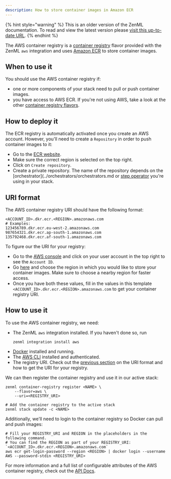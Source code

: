 ```yaml
---
description: How to store container images in Amazon ECR
---
```


{% hint style="warning" %}
This is an older version of the ZenML documentation. To read and view the latest version please [visit this up-to-date URL](https://docs.zenml.io).
{% endhint %}


The AWS container registry is a [container registry](./container-registries.md) flavor provided with
the ZenML `aws` integration and uses [Amazon ECR](https://aws.amazon.com/ecr/) to store 
container images.

## When to use it

You should use the AWS container registry if:
* one or more components of your stack need to pull or push container images.
* you have access to AWS ECR. If you're not using AWS, take a look at the
 other [container registry flavors](./container-registries.md#container-registry-flavors).

## How to deploy it

The ECR registry is automatically activated once you create an AWS account.
However, you'll need to create a `Repository` in order to push container images to it:
* Go to the [ECR website](https://console.aws.amazon.com/ecr).
* Make sure the correct region is selected on the top right.
* Click on `Create repository`.
* Create a private repository. The name of the repository depends on
the [orchestrator](../orchestrators/orchestrators.md or 
[step operator](../step-operators/step-operators.md) you're using in your stack.
## URI format

The AWS container registry URI should have the following format:
```shell
<ACCOUNT_ID>.dkr.ecr.<REGION>.amazonaws.com
# Examples:
123456789.dkr.ecr.eu-west-2.amazonaws.com
987654321.dkr.ecr.ap-south-1.amazonaws.com
135792468.dkr.ecr.af-south-1.amazonaws.com
```

To figure our the URI for your registry:
* Go to the [AWS console](https://console.aws.amazon.com/) and click on your user account in the top right to see the `Account ID`.
* Go [here](https://docs.aws.amazon.com/general/latest/gr/rande.html#regional-endpoints) and choose the region in which you would like to store your container images. Make sure to choose a nearby region for faster access.
* Once you have both these values, fill in the values in this template
`<ACCOUNT_ID>.dkr.ecr.<REGION>.amazonaws.com` to get your container registry URI.
## How to use it

To use the AWS container registry, we need:
* The ZenML `aws` integration installed. If you haven't done so, run 
    ```shell
    zenml integration install aws
    ```
* [Docker](https://www.docker.com) installed and running.
* The [AWS CLI](https://docs.aws.amazon.com/cli/latest/userguide/getting-started-install.html) installed and authenticated.
* The registry URI. Check out the [previous section](#how-to-find-the-registry-uri) on the URI format and how
to get the URI for your registry.

We can then register the container registry and use it in our active stack:
```shell
zenml container-registry register <NAME> \
    --flavor=aws \
    --uri=<REGISTRY_URI>

# Add the container registry to the active stack
zenml stack update -c <NAME>
```

Additionally, we'll need to login to the container registry so Docker can pull and push images:
```shell
# Fill your REGISTRY_URI and REGION in the placeholders in the following command.
# You can find the REGION as part of your REGISTRY_URI: `<ACCOUNT_ID>.dkr.ecr.<REGION>.amazonaws.com`
aws ecr get-login-password --region <REGION> | docker login --username AWS --password-stdin <REGISTRY_URI>
```

For more information and a full list of configurable attributes of the AWS container registry, check out the 
[API Docs](https://apidocs.zenml.io/latest/api_docs/integrations/#zenml.integrations.aws.container_registries.aws_container_registry.AWSContainerRegistry).
